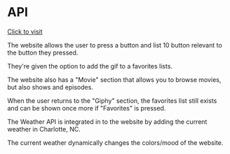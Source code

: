 # API

[Click to visit](https://heathbanner.github.io/API/)

The website allows the user to press a button and list 10 button relevant to the button they pressed. 

They're given the option to add the gif to a favorites lists.

The website also has a "Movie" section that allows you to browse movies, but also shows and episodes.

When the user returns to the "Giphy" section, the favorites list still exists and can be shown once more if "Favorites" is pressed.

The Weather API is integrated in to the website by adding the current weather in Charlotte, NC. 

The current weather dynamically changes the colors/mood of the website.
